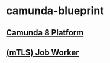 # camunda-blueprint

## [Camunda 8 Platform](https://github.com/luca-waldmann-cimt/sandbox-lw)

## [(mTLS) Job Worker](https://github.com/rbreske-cimt/mtls-rest-job-worker)
